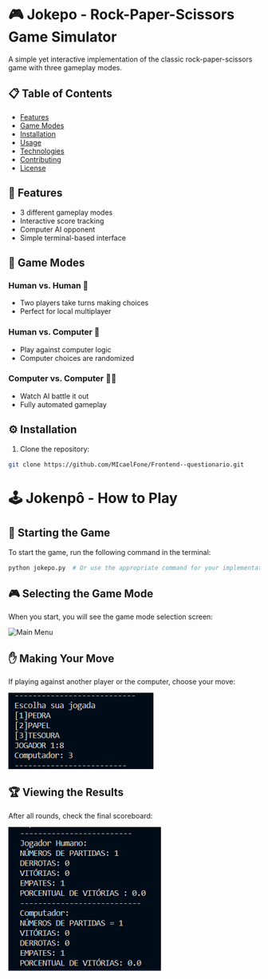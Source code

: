 # 🎮 Jokepo - Rock-Paper-Scissors Game Simulator

A simple yet interactive implementation of the classic rock-paper-scissors game with three gameplay modes.

## 📋 Table of Contents
- [Features](#-features)
- [Game Modes](#-game-modes)
- [Installation](#-installation)
- [Usage](#-usage)
- [Technologies](#-technologies)
- [Contributing](#-contributing)
- [License](#-license)

## 🚀 Features
- 3 different gameplay modes
- Interactive score tracking
- Computer AI opponent
- Simple terminal-based interface

## 🎲 Game Modes

### Human vs. Human 🤼
- Two players take turns making choices
- Perfect for local multiplayer

### Human vs. Computer 🤖
- Play against computer logic
- Computer choices are randomized

### Computer vs. Computer 🤖🤖
- Watch AI battle it out
- Fully automated gameplay

## ⚙️ Installation
1. Clone the repository:
```bash
git clone https://github.com/MIcaelFone/Frontend--questionario.git
```
 # 🕹️ Jokenpô - How to Play

## 🚀 Starting the Game
To start the game, run the following command in the terminal:
```bash
python jokepo.py  # Or use the appropriate command for your implementation
```

## 🎮 Selecting the Game Mode
When you start, you will see the game mode selection screen:

![Main Menu](./assets/menu_inicial.png)

## ✋ Making Your Move
If playing against another player or the computer, choose your move:

![Move](./assets/jogada.png)

## 🏆 Viewing the Results
After all rounds, check the final scoreboard:

![Scoreboard](./assets/scoreboard.png)
 

